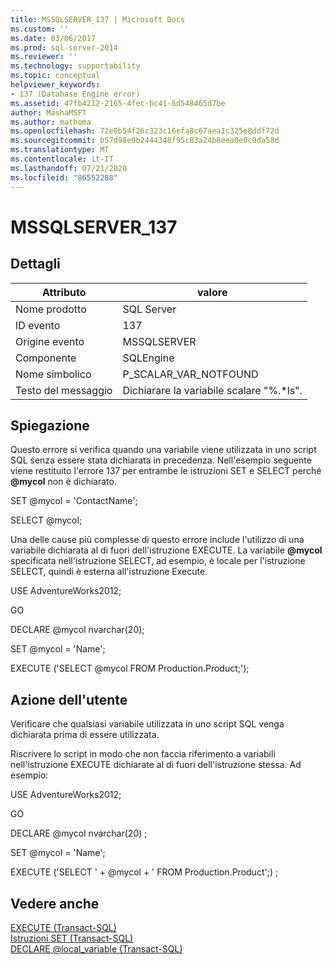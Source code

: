 ```yaml
---
title: MSSQLSERVER_137 | Microsoft Docs
ms.custom: ''
ms.date: 03/06/2017
ms.prod: sql-server-2014
ms.reviewer: ''
ms.technology: supportability
ms.topic: conceptual
helpviewer_keywords:
- 137 (Database Engine error)
ms.assetid: 47fb4212-2165-4fec-bc41-6d548465d7be
author: MashaMSFT
ms.author: mathoma
ms.openlocfilehash: 72e0b54f26c323c16efa8c67aea1c325e8ddf72d
ms.sourcegitcommit: b57d98e9b2444348f95c83a24b8eea0e6c9da58d
ms.translationtype: MT
ms.contentlocale: it-IT
ms.lasthandoff: 07/21/2020
ms.locfileid: "86552288"
---
```

# <a name="mssqlserver_137"></a>MSSQLSERVER_137
    
## <a name="details"></a>Dettagli  
  
|Attributo|valore|  
|-|-|  
|Nome prodotto|SQL Server|  
|ID evento|137|  
|Origine evento|MSSQLSERVER|  
|Componente|SQLEngine|  
|Nome simbolico|P_SCALAR_VAR_NOTFOUND|  
|Testo del messaggio|Dichiarare la variabile scalare "%.*ls".|  
  
## <a name="explanation"></a>Spiegazione  
 Questo errore si verifica quando una variabile viene utilizzata in uno script SQL senza essere stata dichiarata in precedenza. Nell'esempio seguente viene restituito l'errore 137 per entrambe le istruzioni SET e SELECT perché **@mycol** non è dichiarato.  
  
 SET @mycol = 'ContactName';  
  
 SELECT @mycol;  
  
 Una delle cause più complesse di questo errore include l'utilizzo di una variabile dichiarata al di fuori dell'istruzione EXECUTE. La variabile **@mycol** specificata nell'istruzione SELECT, ad esempio, è locale per l'istruzione SELECT, quindi è esterna all'istruzione Execute.  
  
 USE AdventureWorks2012;  
  
 GO  
  
 DECLARE @mycol nvarchar(20);  
  
 SET @mycol = 'Name';  
  
 EXECUTE ('SELECT @mycol FROM Production.Product;');  
  
## <a name="user-action"></a>Azione dell'utente  
 Verificare che qualsiasi variabile utilizzata in uno script SQL venga dichiarata prima di essere utilizzata.  
  
 Riscrivere lo script in modo che non faccia riferimento a variabili nell'istruzione EXECUTE dichiarate al di fuori dell'istruzione stessa. Ad esempio:  
  
 USE AdventureWorks2012;  
  
 GO  
  
 DECLARE @mycol nvarchar(20) ;  
  
 SET @mycol = 'Name';  
  
 EXECUTE ('SELECT ' + @mycol + ' FROM Production.Product';) ;  
  
## <a name="see-also"></a>Vedere anche  
 [EXECUTE &#40;Transact-SQL&#41;](/sql/t-sql/language-elements/execute-transact-sql)   
 [Istruzioni SET &#40;Transact-SQL&#41;](/sql/t-sql/statements/set-statements-transact-sql)   
 [DECLARE @local_variable &#40;Transact-SQL&#41;](/sql/t-sql/language-elements/declare-local-variable-transact-sql)  
  
  
